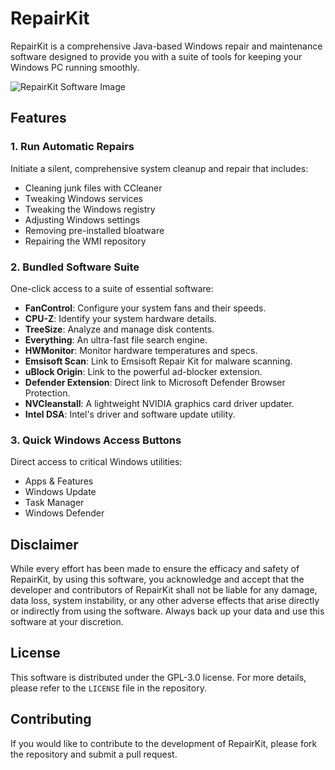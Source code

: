 # RepairKit
RepairKit is a comprehensive Java-based Windows repair and maintenance software designed to provide you with a suite of tools for keeping your Windows PC running smoothly.

![RepairKit Software Image](https://i.imgur.com/wO8AlAQ.png)

## Features
### 1. **Run Automatic Repairs**
Initiate a silent, comprehensive system cleanup and repair that includes:
- Cleaning junk files with CCleaner
- Tweaking Windows services
- Tweaking the Windows registry
- Adjusting Windows settings
- Removing pre-installed bloatware
- Repairing the WMI repository

### 2. **Bundled Software Suite**
One-click access to a suite of essential software:

- **FanControl**: Configure your system fans and their speeds.
- **CPU-Z**: Identify your system hardware details.
- **TreeSize**: Analyze and manage disk contents.
- **Everything**: An ultra-fast file search engine.
- **HWMonitor**: Monitor hardware temperatures and specs.
- **Emsisoft Scan**: Link to Emsisoft Repair Kit for malware scanning.
- **uBlock Origin**: Link to the powerful ad-blocker extension.
- **Defender Extension**: Direct link to Microsoft Defender Browser Protection.
- **NVCleanstall**: A lightweight NVIDIA graphics card driver updater.
- **Intel DSA**: Intel's driver and software update utility.

### 3. **Quick Windows Access Buttons**
Direct access to critical Windows utilities:
- Apps & Features
- Windows Update
- Task Manager
- Windows Defender

## Disclaimer
While every effort has been made to ensure the efficacy and safety of RepairKit, by using this software, you acknowledge and accept that the developer and contributors of RepairKit shall not be liable for any damage, data loss, system instability, or any other adverse effects that arise directly or indirectly from using the software. Always back up your data and use this software at your discretion.

## License
This software is distributed under the GPL-3.0 license. For more details, please refer to the `LICENSE` file in the repository.

## Contributing
If you would like to contribute to the development of RepairKit, please fork the repository and submit a pull request.
